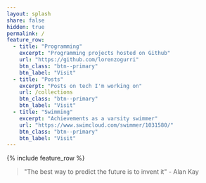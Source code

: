 ```yaml
---
layout: splash
share: false
hidden: true
permalink: /
feature_row:
  - title: "Programming"
    excerpt: "Programming projects hosted on Github"
    url: "https://github.com/lorenzogurri"
    btn_class: "btn--primary"
    btn_label: "Visit"
  - title: "Posts"
    excerpt: "Posts on tech I'm working on"
    url: /collections
    btn_class: "btn--primary"
    btn_label: "Visit"
  - title: "Swimming"
    excerpt: "Achievements as a varsity swimmer"
    url: "https://www.swimcloud.com/swimmer/1031580/"
    btn_class: "btn--primary"
    btn_label: "Visit"
---
```


{% include feature_row %}

> "The best way to predict the future is to invent it" - Alan Kay 	
